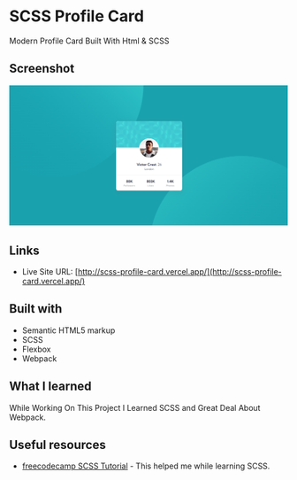 # SCSS Profile Card
Modern Profile Card Built With Html & SCSS



## Screenshot

![](./github-assets/1.PNG)


## Links

- Live Site URL: [http://scss-profile-card.vercel.app/](http://scss-profile-card.vercel.app/)


## Built with

- Semantic HTML5 markup
- SCSS
- Flexbox
- Webpack



## What I learned

While Working On This Project I Learned SCSS and Great Deal About Webpack.


## Useful resources

- [freecodecamp SCSS Tutorial](https://www.youtube.com/watch?v=aoQ6S1a32j8&t=12s) - This helped me while learning SCSS.
